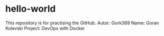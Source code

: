 # hello-world
This repository is for practising the GitHub.
Autor: Gork369
Name: Goran Kolevski
Project: DevOps with Docker
